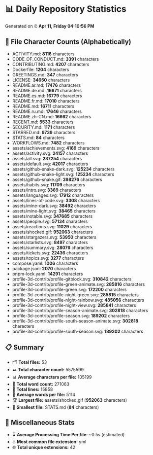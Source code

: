 # 📊 Daily Repository Statistics
Generated on ⏰ **Apr 11, Friday 04:10:56 PM**

## 📂 File Character Counts (Alphabetically)
- ACTIVITY.md: **8116** characters
- CODE_OF_CONDUCT.md: **3391** characters
- CONTRIBUTING.md: **4207** characters
- Dockerfile: **1204** characters
- GREETINGS.md: **347** characters
- LICENSE: **34650** characters
- README.ar.md: **17476** characters
- README.de.md: **16671** characters
- README.es.md: **16779** characters
- README.fr.md: **17010** characters
- README.md: **16711** characters
- README.ru.md: **17646** characters
- README.zh-CN.md: **16662** characters
- RECENT.md: **5533** characters
- SECURITY.md: **1171** characters
- STARRED.md: **9739** characters
- STATS.md: **84** characters
- WORKFLOWS.md: **7482** characters
- assets/achievements.svg: **4169** characters
- assets/activity.svg: **24157** characters
- assets/all.svg: **237254** characters
- assets/default.svg: **42017** characters
- assets/github-snake-dark.svg: **125234** characters
- assets/github-snake-light.svg: **125234** characters
- assets/github-snake.gif: **398276** characters
- assets/habits.svg: **11709** characters
- assets/intro.svg: **3369** characters
- assets/languages.svg: **17912** characters
- assets/lines-of-code.svg: **3308** characters
- assets/mine-dark.svg: **38492** characters
- assets/mine-light.svg: **38465** characters
- assets/notable.svg: **347685** characters
- assets/people.svg: **57134** characters
- assets/reactions.svg: **11029** characters
- assets/shocked.gif: **952063** characters
- assets/stargazers.svg: **53950** characters
- assets/starlists.svg: **8497** characters
- assets/summary.svg: **28076** characters
- assets/tickets.svg: **22436** characters
- assets/topics.svg: **3277** characters
- compose.yaml: **1006** characters
- package.json: **2070** characters
- pnpm-lock.yaml: **14291** characters
- profile-3d-contrib/profile-gitblock.svg: **310842** characters
- profile-3d-contrib/profile-green-animate.svg: **285816** characters
- profile-3d-contrib/profile-green.svg: **172200** characters
- profile-3d-contrib/profile-night-green.svg: **285815** characters
- profile-3d-contrib/profile-night-rainbow.svg: **485056** characters
- profile-3d-contrib/profile-night-view.svg: **285841** characters
- profile-3d-contrib/profile-season-animate.svg: **302818** characters
- profile-3d-contrib/profile-season.svg: **189202** characters
- profile-3d-contrib/profile-south-season-animate.svg: **302818** characters
- profile-3d-contrib/profile-south-season.svg: **189202** characters

## 📋 Summary
- 🗂️ **Total files:** 53
- ✒️ **Total character count:** 5575599
- 📊 **Average characters per file:** 105199
- 📝 **Total word count:** 271063
- 🧾 **Total lines:** 15858
- 📐 **Average words per file:** 5114
- 🏆 **Largest file:** assets/shocked.gif (**952063** characters)
- 🥉 **Smallest file:** STATS.md (**84** characters)

## 🌟 Miscellaneous Stats
- ⌛ **Average Processing Time Per file:** ~0.5s (estimated)
- 🔥 **Most common file extension:** yml
- 🌐 **Total unique extensions:** 42
